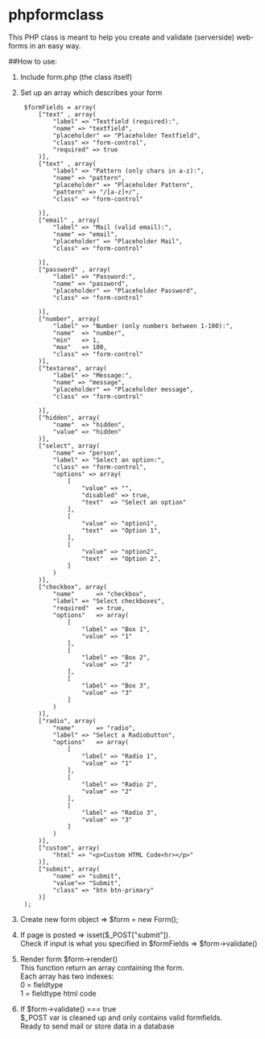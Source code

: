 phpformclass
============

This PHP class is meant to help you create and validate (serverside) web-forms in an easy way.

##How to use:

1. Include form.php (the class itself)
2. Set up an array which describes your form
			

		$formFields = array(
			["text" , array( 
				"label" => "Textfield (required):",
				"name" => "textfield", 
				"placeholder" => "Placeholder Textfield",
				"class" => "form-control",
				"required" => true
			)],		
			["text" , array(
				"label" => "Pattern (only chars in a-z):", 
				"name" => "pattern", 
				"placeholder" => "Placeholder Pattern",
				"pattern" => "/[a-z]+/",
				"class" => "form-control"
	
			)],												
			["email" , array(
				"label" => "Mail (valid email):", 
				"name" => "email", 
				"placeholder" => "Placeholder Mail",
				"class" => "form-control"
	
			)],	
			["password" , array(
				"label" => "Password:", 
				"name" => "password", 
				"placeholder" => "Placeholder Password",
				"class" => "form-control"
	
			)],							
			["number", array(
				"label" => "Number (only numbers between 1-100):",
				"name"	=> "number",
				"min"	=> 1,
				"max"	=> 100,
				"class" => "form-control"
			)],		
			["textarea", array(
				"label" => "Message:", 
				"name" => "message", 
				"placeholder" => "Placeholder message",
				"class" => "form-control"
	
			)],
			["hidden", array(
				"name" 	=> "hidden",
				"value" => "hidden"
			)],
			["select", array(
				"name" => "person",
				"label" => "Select an option:",
				"class" => "form-control",
				"options" => array(
					[
						"value" => "",
						"disabled" => true,
						"text" 	=> "Select an option"
					],
					[
						"value" => "option1",
						"text" 	=> "Option 1",
					],
					[
						"value" => "option2",
						"text" 	=> "Option 2",
					]					
				)
			)],
			["checkbox", array(
				"name"		=> "checkbox",
				"label"	=> "Select checkboxes",
				"required"	=> true,
				"options"	=> array(
					[
						"label" => "Box 1",
						"value" => "1"
					],
					[
						"label" => "Box 2",
						"value" => "2"
					],							
					[
						"label" => "Box 3",
						"value" => "3"
					]							
				)
			)],
			["radio", array( 
				"name"		=> "radio",
				"label"	=> "Select a Radiobutton",
				"options"	=> array(
					[
						"label" => "Radio 1",
						"value" => "1"
					],
					[
						"label" => "Radio 2",
						"value" => "2"
					],						
					[
						"label" => "Radio 3",
						"value" => "3"
					]
				)
			)],
			["custom", array(
				"html" => "<p>Custom HTML Code<hr></p>"
			)],					
			["submit", array(
				"name" => "submit", 
				"value"=> "Submit",
				"class" => "btn btn-primary"
			)]								
		);
				
3. Create new form object => $form = new Form();
4. If page is posted => isset($_POST["submit"]).   
   Check if input is what you specified in $formFields => $form->validate()
5.  Render form $form->render()  
   This function return an array containing the form.  
   Each array has two indexes:  
   0 = fieldtype  
   1 = fieldtype html code
6. If $form->validate() === true  
   $_POST var is cleaned up and only contains valid formfields.  
   Ready to send mail or store data in a database
